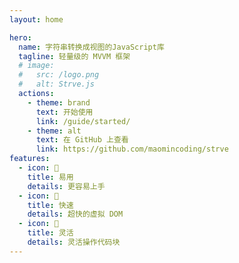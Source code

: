 ```yaml
---
layout: home

hero:
  name: 字符串转换成视图的JavaScript库
  tagline: 轻量级的 MVVM 框架
  # image:
  #   src: /logo.png
  #   alt: Strve.js
  actions:
    - theme: brand
      text: 开始使用
      link: /guide/started/
    - theme: alt
      text: 在 GitHub 上查看
      link: https://github.com/maomincoding/strve
features:
  - icon: 🔌
    title: 易用
    details: 更容易上手
  - icon: 🚀
    title: 快速
    details: 超快的虚拟 DOM
  - icon: 🔩
    title: 灵活
    details: 灵活操作代码块
---
```

